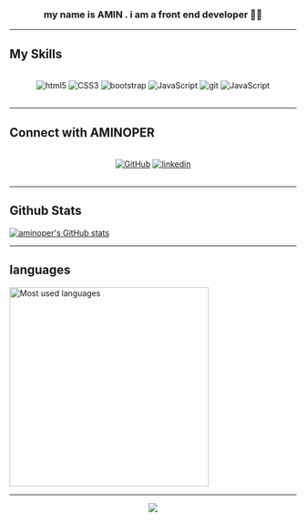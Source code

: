 

### <div align="center">my name is AMIN . i am a front end developer 👨‍💻</div>  
  

------


## My Skills  
</br>
<div align="center">  
<img alt='html5' src='https://img.shields.io/badge/HTML-100000?style=for-the-badge&logo=html5&logoColor=white&labelColor=E34F26&color=E34F26'/>
<img alt='CSS3' src='https://img.shields.io/badge/CSS-100000?style=for-the-badge&logo=CSS3&logoColor=white&labelColor=1572B6&color=1572B6'/>
<img alt='bootstrap' src='https://img.shields.io/badge/bootstrap-100000?style=for-the-badge&logo=bootstrap&logoColor=FFFFFF&labelColor=8D00A6&color=8D00A6'/>
<img alt='JavaScript' src='https://img.shields.io/badge/JavaScript-100000?style=for-the-badge&logo=JavaScript&logoColor=000000&labelColor=F7DF1E&color=F7DF1E'/>
<img alt='git' src='https://img.shields.io/badge/git-100000?style=for-the-badge&logo=git&logoColor=FFFFFF&labelColor=FF0000&color=FF0000'/>
<img alt='JavaScript' src='https://img.shields.io/badge/React-100000?style=for-the-badge&logo=JavaScript&logoColor=000000&labelColor=F7DF1E&color=F7DF1E'/>
</div>
</br>

------

## Connect with AMINOPER  
</br>
<div align="center" display = "flex">
  <a href="https://github.com/aminoper"><img alt='GitHub' src='https://img.shields.io/badge/github-100000?style=for-the-badge&logo=GitHub&logoColor=white&labelColor=2C2C2C&color=2C2C2C'/></a>
<a href='https://linkedin.com/in/aminoper-159391249' target="_blank"><img alt='linkedin' src='https://img.shields.io/badge/linked_in-100000?style=for-the-badge&logo=linkedin&logoColor=FFFFFF&labelColor=0000FF&color=0000FF'/></a>
</div>  
  </br>

------

## Github Stats  
[![aminoper's GitHub stats](https://github-readme-stats.vercel.app/api?username=aminoper&count_private=true&show_icons=true&include_all_commits=true&hide_border=true&title_color=fb00ff&text_color=d28fff&icon_color=e100ff&border_color=141414&bg_color=13,030029,12001f&theme=blueberry)](https://github.com/anuraghazra/github-readme-stats)

--------

## languages
<a href="https://github.com/aminoper" align="left"><img width="350" src="https://github-readme-stats.vercel.app/api/top-langs/?username=aminoper&langs_count=10&title_color=fb00ff&text_color=d28fff&icon_color=0891b2&bg_color=13,030029,12001f&theme=blueberry&hide_border=true&locale=en&custom_title=most%20%used%20%Languages" alt="Most used languages" /></a>

---------
<div align="center">
<img src="https://cdn140.picsart.com/321303280218201.gif?to=crop&type=webp&r=40x40&q=50" align="center" style="wisth: 100%"/>
</div>  
  
